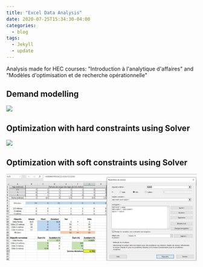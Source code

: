 ```yaml
---
title: "Excel Data Analysis"
date: 2020-07-25T15:34:30-04:00
categories:
  - blog
tags:
  - Jekyll
  - update
---
```


Analysis made for HEC courses: "Introduction à l'analytique d'affaires" and "Modèles d'optimisation et de recherche opérationnelle"

## Demand modelling
<img src = "{{ site.url }}{{ site.baseurl }}/assets/images/demand_price.JPG">

## Optimization with hard constraints using Solver
<img src = "{{ site.url }}{{ site.baseurl }}/assets/images/optimization.JPG">

## Optimization with soft constraints using Solver
<img src = "/assets/images/optimization_soft.JPG">
